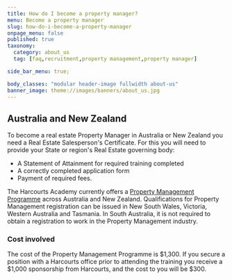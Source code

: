 ```yaml
---
title: How do I become a property manager?
menu: Become a property manager
slug: how-do-i-become-a-property-manager
onpage_menu: false
published: true
taxonomy:
  category: about_us
  tag: [faq,recruitment,property management,property manager]

side_bar_menu: true;

body_classes: "modular header-image fullwidth about-us"
banner_image: theme://images/banners/about_us.jpg
---
```


## Australia and New Zealand
To become a real estate Property Manager in Australia or New Zealand you need a Real Estate Salesperson's Certificate. For this you will need to provide your State or region's Real Estate governing body:

- A Statement of Attainment for required training completed
- A correctly completed application form
- Payment of required fees.

The Harcourts Academy currently offers a [Property Management Programme](/courses/property-management/property-management-programme) across Australia and New Zealand. Qualifications for Property Management registration can be issued in New South Wales, Victoria, Western Australia and Tasmania. In South Australia, it is not required to obtain a registration to work in the Property Management industry.

### Cost involved

The cost of the Property Management Programme is $1,300. If you secure a position with a Harcourts office prior to attending the training you receive a $1,000 sponsorship from Harcourts, and the cost to you will be $300.
